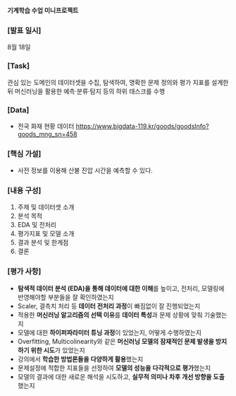 **기계학습 수업 미니프로젝트**

### [발표 일시]
8월 18일

### [Task]
관심 있는 도메인의 데이터셋을 수집, 탐색하여, 명확한 문제 정의와 평가 지표를 설계한 뒤 머신러닝을 활용한 예측·분류·탐지 등의 하위 태스크를 수행

### [Data]
- 전국 화재 현황 데이터
https://www.bigdata-119.kr/goods/goodsInfo?goods_mng_sn=458

### [핵심 가설]
- 사전 정보를 이용해 산불 진압 시간을 예측할 수 있다.

### [내용 구성]
1. 주제 및 데이터셋 소개
2. 분석 목적
3. EDA 및 전처리
4. 평가지표 및 모델 소개
5. 결과 분석 및 한계점
6. 결론

### [평가 사항]
- **탐색적 데이터 분석 (EDA)을 통해 데이터에 대한 이해**를 높이고, 전처리, 모델링에 반영해야할 부분들을 잘 확인하였는지
- Scaler, 결측치 처리 등 **데이터 전처리 과정**이 빠짐없이 잘 진행되었는지
- 적용한 **머신러닝 알고리즘의 선택 이유**를 **데이터 특성**과 문제 상황에 맞춰 기술했는지
- 모델에 대한 **하이퍼파라미터 튜닝 과정**이 있었는지, 어떻게 수행하였는지
- Overfitting, Multicolinearity와 같은 **머신러닝 모델의 잠재적인 문제 발생을 방지하기 위한 시도**가 있었는지
- 강의에서 **학습한 방법론들을 다양하게 활용**했는지
- 문제설정에 적합한 지표들을 선정하여 **모델의 성능을 다각적으로 평가**했는지
- 모델의 결과에 대한 새로운 해석을 시도하고, **실무적 의미나 차후 개선 방향을 도출**했는지
